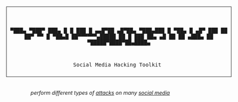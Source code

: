 <div align="center">
  <pre style="display: inline-block; border: 1px solid; padding: 10px;"> 

▀███▄   ▀███▀
  ███▄    █
  █ ███   █   ▄▄█▀██ ▄█▀██▄ ▀███▄███
  █  ▀██▄ █  ▄█▀   ███   ██   ██▀ ▀▀
  █   ▀██▄█  ██▀▀▀▀▀▀▄█████   ██
  █     ███  ██▄    ▄█   ██   ██
▄███▄    ██   ▀█████▀████▀██▄████▄

Social Media Hacking Toolkit
  </pre>
</div> 

 <h6><p align="center">
    perform different types of <a href="https://github.com/rdWei/SocialMediaHackingToolkit/blob/main/cmd/supported-attack.txt">attacks</a> on many <a href="https://github.com/rdWei/SocialMediaHackingToolkit/blob/main/cmd/supported-social.txt">social media</a>
</p></h6>
</p>
<p align="center">
  <img src="https://img.shields.io/badge/release-v0.0.1-141449" alt=""/>
  <img src="https://img.shields.io/badge/written in-python-141449" alt=""/>
  <img src="https://img.shields.io/badge/author-rdWei-141449" alt=""/>
</p>
